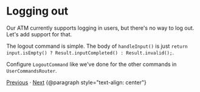 # Logging out

Our ATM currently supports logging in users, but there's no way to log out.
Let's add support for that.

The logout command is simple. The body of `handleInput()` is just `return
input.isEmpty() ? Result.inputCompleted() : Result.invalid();`.

Configure `LogoutCommand` like we've done for the other commands in
`UserCommandsRouter`.

[Previous](11-withdraw-command) · [Next](13-max-withdrawal-across-commands)
{@paragraph style="text-align: center"}
